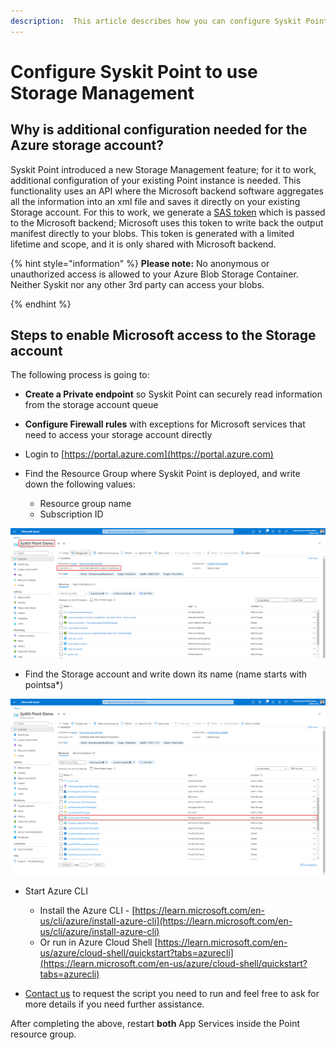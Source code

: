 ```yaml
---
description:  This article describes how you can configure Syskit Point to use AMR API.
---
```


# Configure Syskit Point to use Storage Management 

## Why is additional configuration needed for the Azure storage account? 


Syskit Point introduced a new Storage Management feature; for it to work, additional configuration of your existing Point instance is needed. This functionality uses an API where the Microsoft backend software aggregates all the information into an xml file and saves it directly on your existing Storage account. For this to work, we generate a [SAS token](https://learn.microsoft.com/en-us/azure/storage/common/storage-sas-overview) which is passed to the Microsoft backend; Microsoft uses this token to write back the output manifest directly to your blobs. This token is generated with a limited lifetime and scope, and it is only shared with Microsoft backend.


{% hint style="information" %}
**Please note:** No anonymous or unauthorized access is allowed to your Azure Blob Storage Container. Neither Syskit nor any other 3rd party can access your blobs. 

{% endhint %}

## Steps to enable Microsoft access to the Storage account  

The following process is going to: 

 * **Create a Private endpoint** so Syskit Point can securely read information from the storage account queue 
 * **Configure Firewall rules** with exceptions for Microsoft services that need to access your storage account directly 

 * Login to [https://portal.azure.com](https://portal.azure.com)

 * Find the Resource Group where Syskit Point is deployed, and write down the following values: 
    * Resource group name 
    * Subscription ID

![Resource Group](../.gitbook/assets/configure-point-amr-api-initial-screen.png)

* Find the Storage account and write down its name (name starts with pointsa*)

![Storage Account](../.gitbook/assets/configure-point-amr-api-second-screen.png)

* Start Azure CLI 
   * Install the Azure CLI - [https://learn.microsoft.com/en-us/cli/azure/install-azure-cli](https://learn.microsoft.com/en-us/cli/azure/install-azure-cli)
   * Or run in Azure Cloud Shell [https://learn.microsoft.com/en-us/azure/cloud-shell/quickstart?tabs=azurecli](https://learn.microsoft.com/en-us/azure/cloud-shell/quickstart?tabs=azurecli)

* [Contact us](https://www.syskit.com/contact-us/) to request the script you need to run and feel free to ask for more details if you need further assistance. 

After completing the above, restart **both** App Services inside the Point resource group. 
